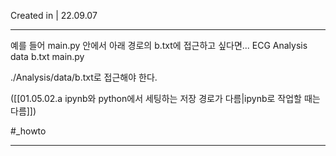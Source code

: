 Created in | 22.09.07

---

예를 들어 main.py 안에서 아래 경로의 b.txt에 접근하고 싶다면...
	ECG
		Analysis
			data
				b.txt
			main.py

./Analysis/data/b.txt로 접근해야 한다.

([[01.05.02.a ipynb와 python에서 세팅하는 저장 경로가 다름|ipynb로 작업할 때는 다름]])

#_howto

---
